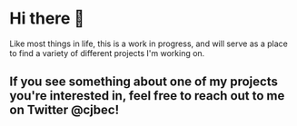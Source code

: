 # Hi there 👋
Like most things in life, this is a work in progress, and will serve as a place to find a variety of different projects I'm working on.
## If you see something about one of my projects you're interested in, feel free to reach out to me on Twitter @cjbec!
